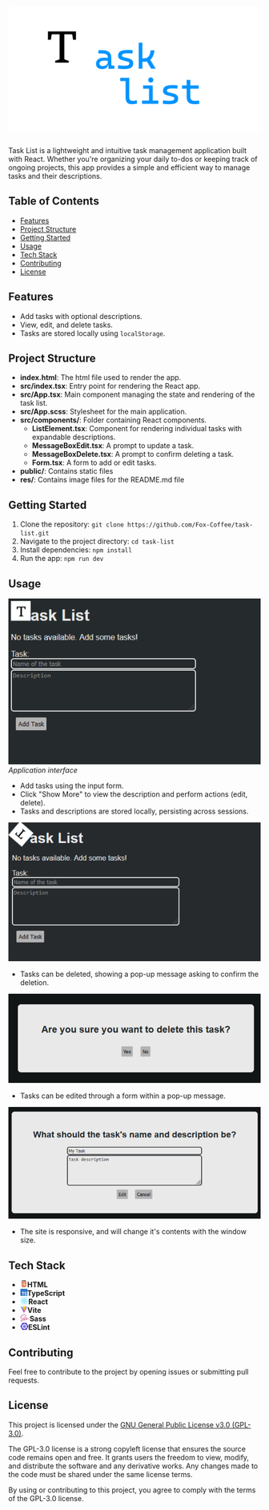 
# ![Task List](./res/logo.png)

Task List is a lightweight and intuitive task management application built with React. Whether you're organizing your daily to-dos or keeping track of ongoing projects, this app provides a simple and efficient way to manage tasks and their descriptions.

## Table of Contents

- [Features](#features)
- [Project Structure](#project-structure)
- [Getting Started](#getting-started)
- [Usage](#usage)
- [Tech Stack](#tech-stack)
- [Contributing](#contributing)
- [License](#license)


## Features

- Add tasks with optional descriptions.
- View, edit, and delete tasks.
- Tasks are stored locally using `localStorage`.

## Project Structure

- **index.html**: The html file used to render the app.
- **src/index.tsx**: Entry point for rendering the React app.
- **src/App.tsx**: Main component managing the state and rendering of the task list.
- **src/App.scss**: Stylesheet for the main application.
- **src/components/**: Folder containing React components.
  - **ListElement.tsx**: Component for rendering individual tasks with expandable descriptions.
  - **MessageBoxEdit.tsx**: A prompt to update a task.
  - **MessageBoxDelete.tsx**: A prompt to confirm deleting a task.
  - **Form.tsx**: A form to add or edit tasks.
- **public/**: Contains static files
- **res/**: Contains image files for the README.md file

## Getting Started

1. Clone the repository: `git clone https://github.com/Fox-Coffee/task-list.git`
2. Navigate to the project directory: `cd task-list`
3. Install dependencies: `npm install`
4. Run the app: `npm run dev`

## Usage

![](./res/scr1.png)<br>
*Application interface*

- Add tasks using the input form.
- Click "Show More" to view the description and perform actions (edit, delete).
- Tasks and descriptions are stored locally, persisting across sessions.

![](./res/scr2.gif)<br>

- Tasks can be deleted, showing a pop-up message asking to confirm the deletion.

![](./res/scr3.png)<br>

- Tasks can be edited through a form within a pop-up message.


![](./res/scr4.png)<br>

- The site is responsive, and will change it's contents with the window size.

## Tech Stack

- <img src="./res/html.png" height="14px">__HTML__
- <img src="./res/typescript.png" height="14px">__TypeScript__
- <img src="./res/react.png" height="14px">__React__
- <img src="./res/vite.png" height="14px">__Vite__
- <img src="./res/sass.png" height="14px">__Sass__
- <img src="./res/ESLint.png" height="14px">__ESLint__

## Contributing

Feel free to contribute to the project by opening issues or submitting pull requests.

## License

This project is licensed under the [GNU General Public License v3.0 (GPL-3.0)](LICENSE.md).

The GPL-3.0 license is a strong copyleft license that ensures the source code remains open and free. It grants users the freedom to view, modify, and distribute the software and any derivative works. Any changes made to the code must be shared under the same license terms.

By using or contributing to this project, you agree to comply with the terms of the GPL-3.0 license.